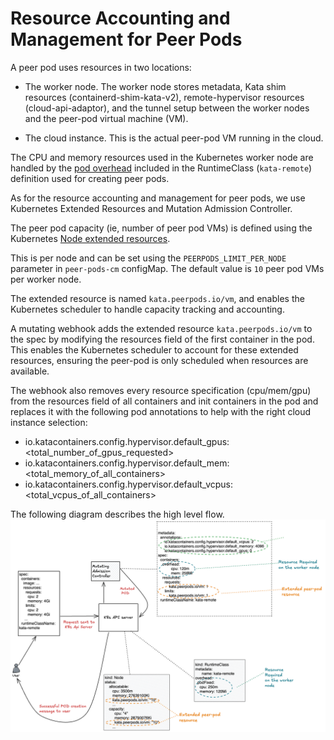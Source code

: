 # Resource Accounting and Management for Peer Pods

A peer pod uses resources in two locations:

- The worker node. The worker node stores metadata, Kata shim resources (containerd-shim-kata-v2), remote-hypervisor resources (cloud-api-adaptor), and the tunnel setup between the worker nodes and the peer-pod virtual machine (VM).

- The cloud instance. This is the actual peer-pod VM running in the cloud.

The CPU and memory resources used in the Kubernetes worker node are handled by the [pod overhead](https://kubernetes.io/docs/concepts/scheduling-eviction/pod-overhead/) included in the RuntimeClass (`kata-remote`) definition used for creating peer pods.

As for the resource accounting and management for peer pods, we use Kubernetes Extended Resources and Mutation Admission Controller.

The peer pod capacity (ie, number of peer pod VMs) is defined using the Kubernetes [Node extended resources](https://kubernetes.io/docs/tasks/administer-cluster/extended-resource-node/).

This is per node and can be set using the `PEERPODS_LIMIT_PER_NODE` parameter in `peer-pods-cm` configMap. The default value is `10` peer pod VMs per worker node.

The extended resource is named `kata.peerpods.io/vm`, and enables the Kubernetes scheduler to handle capacity tracking and accounting.

A mutating webhook adds the extended resource `kata.peerpods.io/vm` to the spec by modifying the resources field of the first container in the pod. This enables the Kubernetes scheduler to account for these extended resources, ensuring the peer-pod is only scheduled when resources are available.

The webhook also removes every resource specification (cpu/mem/gpu) from the resources field of all containers and init containers in the pod and replaces it with the following pod annotations to help with the right cloud instance selection:

- io.katacontainers.config.hypervisor.default_gpus: <total_number_of_gpus_requested>
- io.katacontainers.config.hypervisor.default_mem: <total_memory_of_all_containers>
- io.katacontainers.config.hypervisor.default_vcpus: <total_vcpus_of_all_containers>

The following diagram describes the high level flow.
![alt text](res-mgmt.png)
